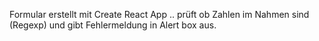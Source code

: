 Formular erstellt mit Create React App .. prüft ob Zahlen im Nahmen sind (Regexp)
und gibt Fehlermeldung in Alert box aus.
